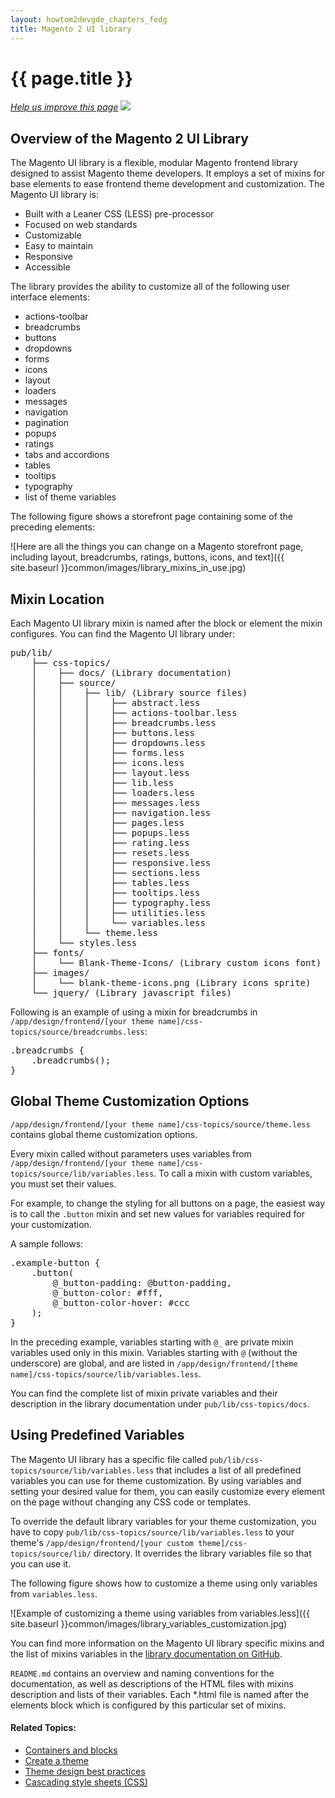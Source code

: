 ```yaml
---
layout: howtom2devgde_chapters_fedg
title: Magento 2 UI library
---
```

 
<h1 id="fedg_using-ui-lib">{{ page.title }}</h1>

<p><a href="{{ site.githuburl }}frontend-dev-guide/themes/theme-ui-lib.md" target="_blank"><em>Help us improve this page</em></a>&nbsp;<img src="{{ site.baseurl }}common/images/newWindow.gif"/></p>

<h2 id="fedg_using-ui-lib_overview">Overview of the Magento 2 UI Library</h2>

The Magento UI library is a flexible, modular Magento frontend library designed to assist Magento theme developers. It employs a set of mixins for base elements to ease frontend theme development and customization. The Magento UI library is:

*	Built with a Leaner CSS (LESS) pre-processor
*	Focused on web standards
*	Customizable
*	Easy to maintain
*	Responsive
*	Accessible

The library provides the ability to customize all of the following user interface elements:

*	actions-toolbar
*	breadcrumbs
*	buttons
*	dropdowns
*	forms
*	icons
*	layout
*	loaders
*	messages
*	navigation
*	pagination
*	popups
*	ratings
*	tabs and accordions
*	tables
*	tooltips
*	typography
*	list of theme variables
	
The following figure shows a storefront page containing some of the preceding elements:

![Here are all the things you can change on a Magento storefront page, including layout, breadcrumbs, ratings, buttons, icons, and text]({{ site.baseurl }}common/images/library_mixins_in_use.jpg)

<h2 id="fedg_using-ui-lib_mixins">Mixin Location</h2>

Each Magento UI library mixin is named after the block or element the mixin configures. You can find the Magento UI library under:

<pre>pub/lib/
    ├── css-topics/
    │    ├── docs/ (Library documentation)
    │    ├── source/
    │    │    ├── lib/ (Library source files)
    │    │    │    ├── abstract.less
    │    │    │    ├── actions-toolbar.less
    │    │    │    ├── breadcrumbs.less
    │    │    │    ├── buttons.less
    │    │    │    ├── dropdowns.less
    │    │    │    ├── forms.less
    │    │    │    ├── icons.less
    │    │    │    ├── layout.less
    │    │    │    ├── lib.less
    │    │    │    ├── loaders.less
    │    │    │    ├── messages.less
    │    │    │    ├── navigation.less
    │    │    │    ├── pages.less
    │    │    │    ├── popups.less
    │    │    │    ├── rating.less
    │    │    │    ├── resets.less
    │    │    │    ├── responsive.less
    │    │    │    ├── sections.less
    │    │    │    ├── tables.less
    │    │    │    ├── tooltips.less
    │    │    │    ├── typography.less
    │    │    │    ├── utilities.less
    │    │    │    └── variables.less
    │    │    └── theme.less
    │    └── styles.less
    ├── fonts/
    │    └── Blank-Theme-Icons/ (Library custom icons font)
    ├── images/
    │    └── blank-theme-icons.png (Library icons sprite)
    └── jquery/ (Library javascript files)</pre>
	
Following is an example of using a mixin for breadcrumbs in `/app/design/frontend/[your theme name]/css-topics/source/breadcrumbs.less`:

<pre>.breadcrumbs {
    .breadcrumbs();
}</pre>

<h2 id="fedg_using-ui-lib_customize">Global Theme Customization Options</h2>

`/app/design/frontend/[your theme name]/css-topics/source/theme.less` contains global theme customization options. 

Every mixin called without parameters uses variables from `/app/design/frontend/[your theme name]/css-topics/source/lib/variables.less`. To call a mixin with custom variables, you must set their values. 

For example, to change the styling for all buttons on a page, the easiest way is to call the `.button` mixin and set new values for variables required for your customization.

A sample follows:

<pre>.example-button {
    .button(
        @_button-padding: @button-padding,
        @_button-color: #fff,
        @_button-color-hover: #ccc
    );
}</pre>

In the preceding example, variables starting with `@_` are private mixin variables used only in this mixin. Variables starting with `@` (without the underscore) are global, and are listed in `/app/design/frontend/[theme name]/css-topics/source/lib/variables.less`. 

You can find the complete list of mixin private variables and their description in the library documentation under `pub/lib/css-topics/docs`.

<h2 id="fedg_using-ui-lib_predef-vars">Using Predefined Variables</h2>

The Magento UI library has a specific file called `pub/lib/css-topics/source/lib/variables.less` that includes a list of all predefined variables you can use for theme customization. By using variables and setting your desired value for them, you can easily customize every element on the page without changing any CSS code or templates.  

To override the default library variables for your theme customization, you have to copy `pub/lib/css-topics/source/lib/variables.less` to your theme's `/app/design/frontend/[your custom theme]/css-topics/source/lib/` directory. It overrides the library variables file so that you can use it.

The following figure shows how to customize a theme using only variables from `variables.less`.

![Example of customizing a theme using variables from variables.less]({{ site.baseurl }}common/images/library_variables_customization.jpg)

You can find more information on the Magento UI library specific mixins and the list of mixins variables in the <a href="{{ site.mage2000url }}blob/master/lib/web/css-topics/docs/source/README.md" target="_blank">library documentation on GitHub</a>.

`README.md` contains an overview and naming conventions for the documentation, as well as descriptions of the HTML files with mixins description and lists of their variables. Each *.html file is named after the elements block which is configured by this particular set of mixins.

#### Related Topics:

*	<a href="{{ site.gdeurl }}frontend-dev-guide/layouts/containers-blocks.html">Containers and blocks</a>
*	<a href="{{ site.gdeurl }}frontend-dev-guide/themes/theme-create.html">Create a theme</a>
*	<a href="{{ site.gdeurl }}frontend-dev-guide/themes/theme-best-practices.html">Theme design best practices</a>
*	<a href="{{ site.gdeurl }}frontend-dev-guide/css-topics/css-overview.html">Cascading style sheets (CSS)</a>

